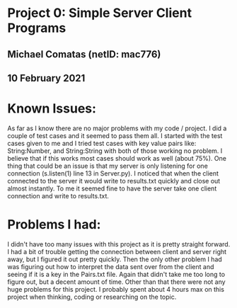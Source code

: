 # Project 0: Simple Server Client Programs
## Michael Comatas (netID: mac776)
## 10 February 2021

# Known Issues:

As far as I know there are no major problems with my code / project. I did a couple of test cases and it seemed to pass them all. I started with the test cases given to me and I tried test cases with key value pairs like: String:Number, and String:String with both of those working no problem. I believe that if this works most cases should work as well (about 75%). One thing that could be an issue is that my server is only listening for one connection (s.listen(1) line 13 in Server.py). I noticed that when the client connected to the server it would write to results.txt quickly and close out almost instantly. To me it seemed fine to have the server take one client connection and write to results.txt.

# Problems I had:


I didn't have too many issues with this project as it is pretty straight forward. I had a bit of trouble getting the connection between client and server right away, but I figured it out pretty quickly. Then the only other problem I had was figuring out how to interpret the data sent over from the client and seeing if it is a key in the Pairs.txt file. Again that didn't take me too long to figure out, but a decent amount of time. Other than that there were not any huge problems for this project. I probably spent about 4 hours max on this project when thinking, coding or researching on the topic.
